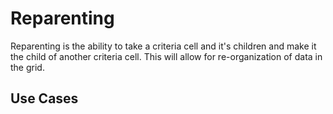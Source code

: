 # Reparenting

Reparenting is the ability to take a criteria cell and it's children and make it the child of another criteria cell. This will allow for re-organization of data in the grid.

## Use Cases
